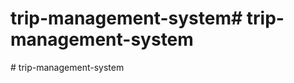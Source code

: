 # trip-management-system#   t r i p - m a n a g e m e n t - s y s t e m  
 #   t r i p - m a n a g e m e n t - s y s t e m  
 